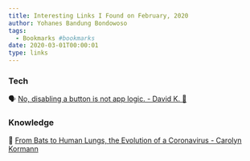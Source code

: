 ```yaml
---
title: Interesting Links I Found on February, 2020
author: Yohanes Bandung Bondowoso
tags:
  - Bookmarks #bookmarks
date: 2020-03-01T00:00:01
type: links
---
```


### Tech

🗣 [No, disabling a button is not app logic. - David K. 🎹](https://dev.to/davidkpiano/no-disabling-a-button-is-not-app-logic-598i)

### Knowledge

👃 [From Bats to Human Lungs, the Evolution of a Coronavirus - Carolyn Kormann](https://www.newyorker.com/science/elements/from-bats-to-human-lungs-the-evolution-of-a-coronavirus)

